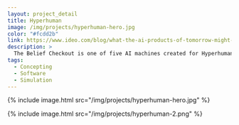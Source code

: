 ```yaml
---
layout: project_detail
title: Hyperhuman
image: /img/projects/hyperhuman-hero.jpg
color: "#fcdd2b"
link: https://www.ideo.com/blog/what-the-ai-products-of-tomorrow-might-look-like
description: >
  The Belief Checkout is one of five AI machines created for Hyperhuman - A speculative design exhibition IDEO put on for Munich Creative Business Week. Winner of a <a href="https://designawards.core77.com/speculative-design/86821/HyperHuman">Core77 Speculative Design Award</a> and also featured in <a href="https://www.fastcompany.com/90170993/ideos-ai-machines-explore-a-future-we-may-or-may-not-want">Fast Company</a>, these machines explore a possible future in which Augmented Intelligence enhances our lives.
tags:
  - Concepting
  - Software
  - Simulation
---
```


{% include image.html src="/img/projects/hyperhuman-hero.jpg" %}

{% include image.html src="/img/projects/hyperhuman-2.png" %}